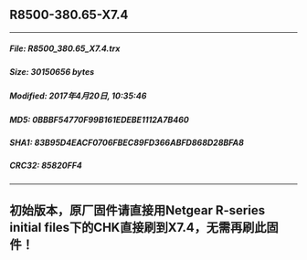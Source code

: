 ## R8500-380.65-X7.4
 * * *
##### File: R8500_380.65_X7.4.trx
##### Size: 30150656 bytes
##### Modified: 2017年4月20日, 10:35:46
##### MD5: 0BBBF54770F99B161EDEBE1112A7B460
##### SHA1: 83B95D4EACF0706FBEC89FD366ABFD868D28BFA8
##### CRC32: 85820FF4
* * *
## 初始版本，原厂固件请直接用Netgear R-series initial files下的CHK直接刷到X7.4，无需再刷此固件！
